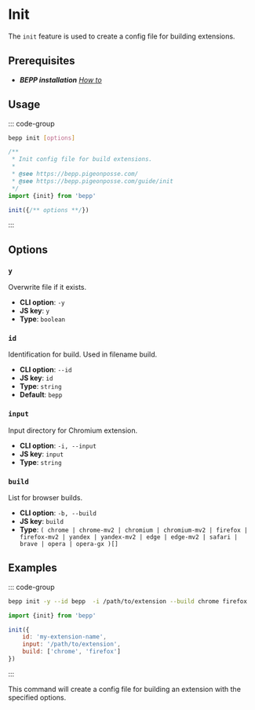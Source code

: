 # Init

The `init` feature is used to create a config file for building extensions.

## Prerequisites

- **__BEPP_ installation_** [_How to_](/guide/getting-started#installation)

## Usage

::: code-group

```bash
bepp init [options]
```

```js
/**
 * Init config file for build extensions.
 * 
 * @see https://bepp.pigeonposse.com/
 * @see https://bepp.pigeonposse.com/guide/init
 */
import {init} from 'bepp'

init({/** options **/})

```

:::

## Options

<!--@include: ../partials/options-shared.md-->

### `y`

Overwrite file if it exists.

- **CLI option**: `-y`
- **JS key**: `y`
- **Type**: `boolean`

### `id`

Identification for build. Used in filename build.

- **CLI option**: `--id`
- **JS key**: `id`
- **Type**: `string`
- **Default**: `bepp`

### `input`

Input directory for Chromium extension.

- **CLI option**: `-i, --input`
- **JS key**: `input`
- **Type**: `string`

### `build`

List for browser builds.

- **CLI option**: `-b, --build`
- **JS key**: `build`
- **Type**: `( chrome | chrome-mv2 | chromium | chromium-mv2 | firefox | firefox-mv2 | yandex | yandex-mv2 | edge | edge-mv2 | safari | brave | opera | opera-gx )[]`

## Examples

::: code-group

```bash
bepp init -y --id bepp  -i /path/to/extension --build chrome firefox
```

```js
import {init} from 'bepp'

init({
    id: 'my-extension-name',
    input: '/path/to/extension',
    build: ['chrome', 'firefox']
})

```

:::

This command will create a config file for building an extension with the specified options.
